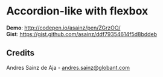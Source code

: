 # Accordion-like with flexbox

__Demo__: http://codepen.io/asainz/pen/ZGrzOO/  
__Gist__: https://gist.github.com/asainz/ddf79354614f5d8bddeb

## Credits

Andres Sainz de Aja - andres.sainz@globant.com